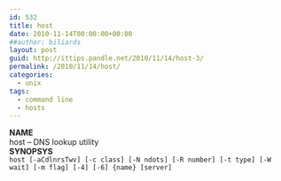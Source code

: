 ```yaml
---
id: 532
title: host
date: 2010-11-14T00:00:00+00:00
##author: biliards
layout: post
guid: http://ittips.pandle.net/2010/11/14/host-3/
permalink: /2010/11/14/host/
categories:
  - unix
tags:
  - command line
  - hosts
---
```

**NAME**  
host &#8211; DNS lookup utility  
**SYNOPSYS**  
`host [-aCdlnrsTwv] [-c class] [-N ndots] [-R number] [-t type] [-W wait] [-m flag] [-4] [-6] {name} [server]`

